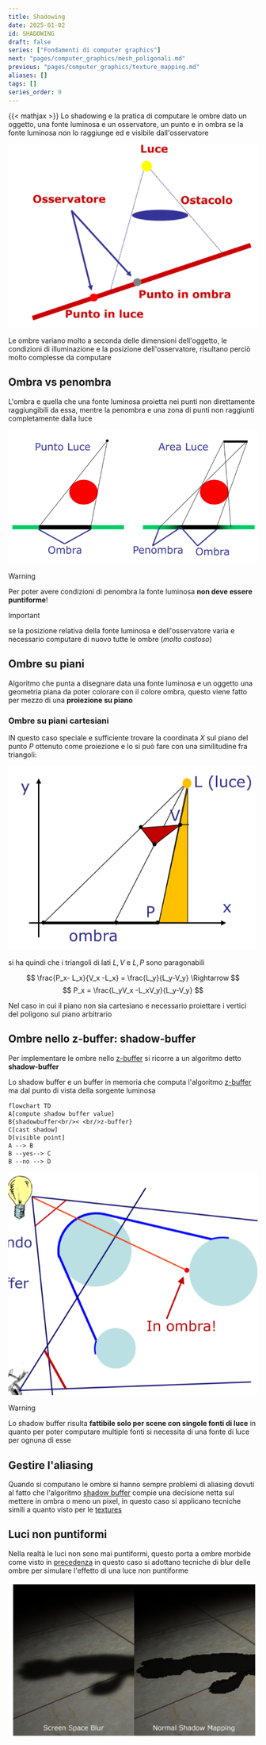 ```yaml
---
title: Shadowing
date: 2025-01-02
id: SHADOWING
draft: false
series: ["Fondamenti di computer graphics"]
next: "pages/computer_graphics/mesh_poligonali.md"
previous: "pages/computer_graphics/texture_mapping.md"
aliases: []
tags: []
series_order: 9
---
```


{{< mathjax >}}
Lo shadowing e la pratica di computare le ombre dato un oggetto, una fonte luminosa e un osservatore, un punto e in ombra se la fonte luminosa non lo raggiunge ed e visibile dall'osservatore

![](Pasted%20image%2020250102164748.png)

Le ombre variano molto a seconda delle dimensioni dell'oggetto, le condizioni di illuminazione e la posizione dell'osservatore, risultano perciò molto complesse da computare

## Ombra vs penombra

L'ombra e quella che una fonte luminosa proietta nei punti non direttamente raggiungibili da essa, mentre la penombra e una zona di punti non raggiunti completamente dalla luce

![](Pasted%20image%2020250102165219.png)

> [!WARNING]
> Per poter avere condizioni di penombra la fonte luminosa **non deve essere puntiforme**!

> [!IMPORTANT]
> se la posizione relativa della fonte luminosa e dell'osservatore varia e necessario computare di nuovo tutte le ombre (*molto costoso*)

## Ombre su piani

Algoritmo che punta a disegnare data una fonte luminosa e un oggetto una geometria piana da poter colorare con il colore ombra, questo viene fatto per mezzo di una **proiezione su piano**

### Ombre su piani cartesiani

IN questo caso speciale e sufficiente trovare la coordinata $X$ sul piano del punto $P$ ottenuto come proiezione e lo si può fare con una similitudine fra triangoli:

![](Pasted%20image%2020250102171118.png)

si ha quindi che i triangoli di lati $L,V$ e $L,P$ sono paragonabili

$$
\frac{P_x- L_x}{V_x -L_x} = \frac{L_y}{L_y-V_y} \Rightarrow
$$
$$
P_x = \frac{L_yV_x -L_xV_y}{L_y-V_y}
$$

Nel caso in cui il piano non sia cartesiano e necessario proiettare i vertici del poligono sul piano arbitrario

## Ombre nello z-buffer: shadow-buffer

Per implementare le ombre nello [z-buffer](/computer_graphics/real_time_rendering#algoritmo-z-buffer) si ricorre a un algoritmo detto **shadow-buffer**

Lo shadow buffer e un buffer in memoria che computa l'algoritmo [z-buffer](/computer_graphics/real_time_rendering#algoritmo-z-buffer) ma dal punto di vista della sorgente luminosa

```mermaid
flowchart TD
A[compute shadow buffer value]
B{shadowbuffer<br/>< <br/>z-buffer}
C[cast shadow]
D[visible point]
A --> B
B --yes--> C
B --no --> D
```

![](Pasted%20image%2020250102175751.png)

> [!WARNING]
> Lo shadow buffer risulta **fattibile solo per scene con singole fonti di luce** in quanto per poter computare multiple fonti si necessita di una fonte di luce per ognuna di esse

## Gestire l'aliasing

Quando si computano le ombre si hanno sempre problemi di aliasing dovuti al fatto che l'algoritmo [shadow buffer](#ombre-nello-z-buffer-shadow-buffer) compie una decisione netta sul mettere in ombra o meno un pixel, in questo caso si applicano tecniche simili a quanto visto per le [textures](/computer_graphics/texture_mapping#gestire-l'aliasing)

## Luci non puntiformi

Nella realtà le luci non sono mai puntiformi, questo porta a ombre morbide come visto in [precedenza](#ombra-vs-penombra) in questo caso si adottano tecniche di blur delle ombre per simulare l'effetto di una luce non puntiforme

![](Pasted%20image%2020250102180827.png)
